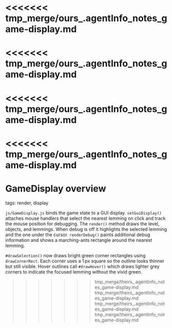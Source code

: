 <<<<<<< tmp_merge/ours_.agentInfo_notes_game-display.md
=======
<<<<<<< tmp_merge/ours_.agentInfo_notes_game-display.md
=======
<<<<<<< tmp_merge/ours_.agentInfo_notes_game-display.md
=======
<<<<<<< tmp_merge/ours_.agentInfo_notes_game-display.md
=======
# GameDisplay overview

tags: render, display

`js/GameDisplay.js` binds the game state to a GUI display. `setGuiDisplay()` attaches mouse handlers that select the nearest lemming on click and track the mouse position for debugging. The `render()` method draws the level, objects, and lemmings. When debug is off it highlights the selected lemming and the one under the cursor. `renderDebug()` paints additional debug information and shows a marching-ants rectangle around the nearest lemming.

`#drawSelection()` now draws bright green corner rectangles using `drawCornerRect`. Each corner uses a 1 px square so the outline looks thinner but still visible. Hover outlines call `#drawHover()` which draws lighter grey corners to indicate the focused lemming without the vivid green.

>>>>>>> tmp_merge/theirs_.agentInfo_notes_game-display.md
>>>>>>> tmp_merge/theirs_.agentInfo_notes_game-display.md
>>>>>>> tmp_merge/theirs_.agentInfo_notes_game-display.md
>>>>>>> tmp_merge/theirs_.agentInfo_notes_game-display.md
